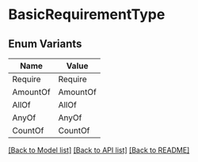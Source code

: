 # BasicRequirementType

## Enum Variants

| Name | Value |
|---- | -----|
| Require | Require |
| AmountOf | AmountOf |
| AllOf | AllOf |
| AnyOf | AnyOf |
| CountOf | CountOf |


[[Back to Model list]](../README.md#documentation-for-models) [[Back to API list]](../README.md#documentation-for-api-endpoints) [[Back to README]](../README.md)


